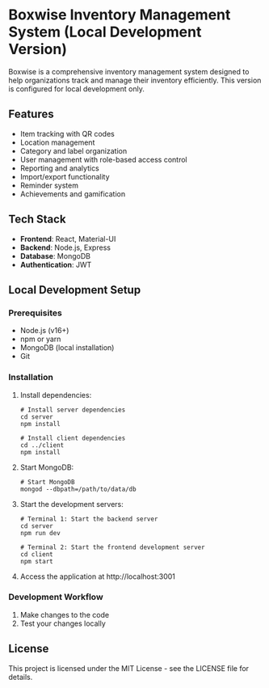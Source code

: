 # Boxwise Inventory Management System (Local Development Version)

Boxwise is a comprehensive inventory management system designed to help organizations track and manage their inventory efficiently. This version is configured for local development only.

## Features

- Item tracking with QR codes
- Location management
- Category and label organization
- User management with role-based access control
- Reporting and analytics
- Import/export functionality
- Reminder system
- Achievements and gamification

## Tech Stack

- **Frontend**: React, Material-UI
- **Backend**: Node.js, Express
- **Database**: MongoDB
- **Authentication**: JWT

## Local Development Setup

### Prerequisites

- Node.js (v16+)
- npm or yarn
- MongoDB (local installation)
- Git

### Installation

1. Install dependencies:
   ```
   # Install server dependencies
   cd server
   npm install
   
   # Install client dependencies
   cd ../client
   npm install
   ```

2. Start MongoDB:
   ```
   # Start MongoDB
   mongod --dbpath=/path/to/data/db
   ```

3. Start the development servers:
   ```
   # Terminal 1: Start the backend server
   cd server
   npm run dev
   
   # Terminal 2: Start the frontend development server
   cd client
   npm start
   ```

4. Access the application at http://localhost:3001

### Development Workflow

1. Make changes to the code
2. Test your changes locally

## License

This project is licensed under the MIT License - see the LICENSE file for details.
